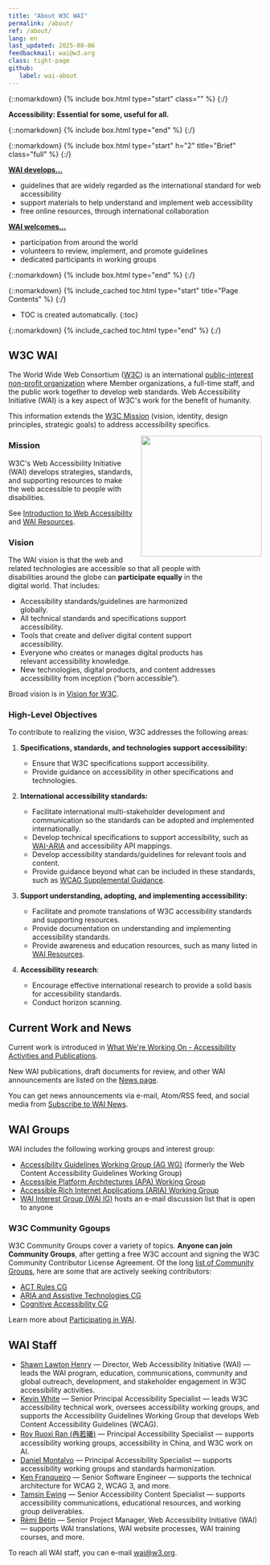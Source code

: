 ```yaml
---
title: "About W3C WAI"
permalink: /about/
ref: /about/
lang: en
last_updated: 2025-08-06
feedbackmail: wai@w3.org
class: tight-page
github:
   label: wai-about
---
```


{::nomarkdown}
{% include box.html type="start" class="" %}
{:/}

**Accessibility: Essential for some, useful for all.**

{::nomarkdown}
{% include box.html type="end" %}
{:/}

{::nomarkdown}
{% include box.html type="start" h="2" title="Brief" class="full" %}
{:/}

**[WAI develops…](/resources/)**

-   guidelines that are widely regarded as the international standard for web accessibility
-   support materials to help understand and implement web accessibility
-   free online resources, through international collaboration

**[WAI welcomes…](/about/participating/)**

-   participation from around the world
-   volunteers to review, implement, and promote guidelines
-   dedicated participants in working groups

{::nomarkdown}
{% include box.html type="end" %}
{:/}

{::nomarkdown}
{% include_cached toc.html type="start" title="Page Contents" %}
{:/}

-   TOC is created automatically.
{:toc}

{::nomarkdown}
{% include_cached toc.html type="end" %}
{:/}

## W3C WAI

The World Wide Web Consortium ([W3C](https://www.w3.org/about/)) is an international [public-interest non-profit organization](https://www.w3.org/news/2022/w3c-to-become-a-public-interest-non-profit-organization/) where Member organizations, a full-time staff, and the public work together to develop web standards. Web Accessibility Initiative (WAI) is a key aspect of W3C's work for the benefit of humanity.

This information extends the [W3C Mission](https://www.w3.org/mission/) (vision, identity, design principles, strategic goals) to address accessibility specifics.

<img src="https://www.w3.org/WAI/content-images/people/still-dog-outside.png" alt="" style="float:right; margin-left:1em; width:240px; clear:both;" />
<div style="float:right; margin-left:1em; width:90px; clear:both;"><br><br>
<img src="https://www.w3.org/WAI/content-images/people/two-smiling.png" alt="" /><br><br>
<img src="https://www.w3.org/WAI/content-images/people/low-vision.png" alt="" /><br><br>
<img src="https://www.w3.org/WAI/content-images/people/older-user-laptop.png" alt="" /><br><br>
<img src="https://www.w3.org/WAI/content-images/people/sip-puff.png"  alt="" /><br><br>
<img src="https://www.w3.org/WAI/content-images/people/hearing-aid.png" alt="" /><br><br>
<img src="https://www.w3.org/WAI/content-images/people/low-vision-pizza.png" alt="" /><br><br>
<img src="https://www.w3.org/WAI/content-images/people/mobile-outside.png" alt="" />
</div>
<div style="float:right; margin-left:1em; width:77px; clear:both;"><br><br>
<img src="https://www.w3.org/WAI/content-images/media-guide/ear.svg" alt="" /><br><br> 
<img src="https://www.w3.org/WAI/content-images/media-guide/eye.svg" alt="" /><br><br>
<img src="https://www.w3.org/WAI/content-images/media-guide/brain.svg" alt="" /><br><br>
<img src="https://www.w3.org/WAI/content-images/media-guide/hand.svg" alt="" /><br><br>
<img src="https://www.w3.org/WAI/content-images/media-guide/speech.svg" alt="" />
</div>

### Mission

W3C's Web Accessibility Initiative (WAI) develops strategies, standards, and supporting resources to make the web accessible to people with disabilities.

See [Introduction to Web Accessibility](https://www.w3.org/WAI/fundamentals/accessibility-intro/) and [WAI Resources](https://www.w3.org/WAI/resources/).

### Vision

The WAI vision is that the web and related technologies are accessible so that all people with disabilities around the globe can **participate equally** in the digital world. That includes:
* Accessibility standards/guidelines are harmonized globally.
* All technical standards and specifications support accessibility.
* Tools that create and deliver digital content support accessibility.
* Everyone who creates or manages digital products has relevant accessibility knowledge.
* New technologies, digital products, and content addresses accessibility from inception (“born accessible”).

Broad vision is in [Vision for W3C](https://www.w3.org/TR/w3c-vision/).

### High-Level Objectives

To contribute to realizing the vision, W3C addresses the following areas:

1. **Specifications, standards, and technologies support accessibility:**
   - Ensure that W3C specifications support accessibility.
   - Provide guidance on accessibility in other specifications and technologies.

2. **International accessibility standards:**
   - Facilitate international multi-stakeholder development and communication so the standards can be adopted and implemented internationally.
   - Develop technical specifications to support accessibility, such as [WAI-ARIA](https://www.w3.org/WAI/standards-guidelines/aria/) and accessibility API mappings.
   - Develop accessibility standards/guidelines for relevant tools and content.
   - Provide guidance beyond what can be included in these standards, such as [WCAG Supplemental Guidance](https://www.w3.org/WAI/WCAG2/supplemental/about/).
   
3. **Support understanding, adopting, and implementing accessibility:**
   - Facilitate and promote translations of W3C accessibility standards and supporting resources.
   - Provide documentation on understanding and implementing accessibility standards.
   - Provide awareness and education resources, such as many listed in [WAI Resources](https://www.w3.org/WAI/resources/).

4. **Accessibility research**:
   - Encourage effective international research to provide a solid basis for accessibility standards.
   - Conduct horizon scanning.

## Current Work and News

Current work is introduced in [What We're Working On - Accessibility Activities and Publications](https://www.w3.org/WAI/update/).

New WAI publications, draft documents for review, and other WAI announcements are listed on the [News page](https://www.w3.org/WAI/news/).

You can get news announcements via e-mail, Atom/RSS feed, and social media from [Subscribe to WAI News](https://www.w3.org/WAI/news/subscribe/).

## WAI Groups

WAI includes the following working groups and interest group:

-   [Accessibility Guidelines Working Group (AG WG)](/about/groups/agwg/) (formerly the Web Content Accessibility Guidelines Working Group)
-   [Accessible Platform Architectures (APA) Working Group](/about/groups/apawg/)
-   [Accessible Rich Internet Applications (ARIA) Working Group](/about/groups/ariawg/)
-   [WAI Interest Group (WAI IG)](/about/groups/waiig/) hosts an e-mail discussion list that is open to anyone

### W3C Community Ggoups

W3C Community Groups cover a variety of topics. **Anyone can join Community Groups**, after getting a free W3C account and signing the W3C Community Contributor License Agreement. Of the long [list of Community Groups](https://www.w3.org/community/groups/), here are some that are actively seeking contributors:
<!-- * ARR -->
* [ACT Rules CG](https://www.w3.org/community/act-r/)
* [ARIA and Assistive Technologies CG](https://www.w3.org/community/aria-at/)
* [Cognitive Accessibility CG](https://www.w3.org/community/coga-community/)
<!-- * [Low Vision CG](https://www.w3.org/community/low-vision/) -->

Learn more about [Participating in WAI](https://www.w3.org/WAI/about/participating/).

## WAI Staff

* [Shawn Lawton Henry](https://www.w3.org/staff/#shawn) — Director, Web Accessibility Initiative (WAI) — leads the WAI program, education, communications, community and global outreach, development, and stakeholder engagement in W3C accessibility activities.
* [Kevin White](https://www.w3.org/staff/#kevin) — Senior Principal Accessibility Specialist — leads W3C accessibility technical work, oversees accessibility working groups, and supports the Accessibility Guidelines Working Group that develops Web Content Accessibility Guidelines (WCAG).
* [Roy Ruoxi Ran (冉若曦)](https://www.w3.org/staff/#ran) — Principal Accessibility Specialist — supports accessibility working groups, accessibility in China, and W3C work on AI.
* [Daniel Montalvo](https://www.w3.org/staff/#dmontalvo) — Principal Accessibility Specialist — supports accessibility working groups and standards harmonization.
* [Ken Franqueiro](https://www.w3.org/staff/#kfranqueiro) — Senior Software Engineer — supports the technical architecture for WCAG 2, WCAG 3, and more.
* [Tamsin Ewing](https://www.w3.org/staff/#tamsin) — Senior Accessibility Content Specialist — supports accessibility communications, educational resources, and working group deliverables.
* [Rémi Bétin](https://www.w3.org/staff/#remibetin) — Senior Project Manager, Web Accessibility Initiative (WAI) — supports WAI translations, WAI website processes, WAI training courses, and more.

To reach all WAI staff, you can e-mail <wai@w3.org>.
